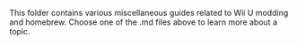 This folder contains various miscellaneous guides related to Wii U modding and homebrew. Choose one of the .md files above to learn more about a topic.
